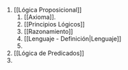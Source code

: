 1. [[Lógica Proposicional]]
	1. [[Axioma]].
	2. [[Principios Lógicos]]
	3. [[Razonamiento]]
	4. [[Lenguaje - Definición|Lenguaje]]
	5. 
2. [[Lógica de Predicados]]
3. 